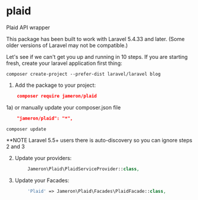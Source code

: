 # plaid
Plaid API wrapper

This package has been built to work with Laravel 5.4.33 and later. (Some older versions of Laravel may not be compatible.)

Let's see if we can't get you up and running in 10 steps. If you are starting fresh, create your laravel application first thing:

    composer create-project --prefer-dist laravel/laravel blog

1) Add the package to your project:

```json
    composer require jameron/plaid
```
1a) or manually update your composer.json file

```json
    "jameron/plaid": "*",
```
```
composer update
```

**NOTE  Laravel 5.5+ users there is auto-discovery so you can ignore steps 2 and 3

2) Update your providers:

```php
        Jameron\Plaid\PlaidServiceProvider::class,
```

3) Update your Facades:

```php
        'Plaid' => Jameron\Plaid\Facades\PlaidFacade::class,
```
